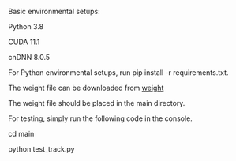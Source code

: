Basic environmental setups:

Python 3.8

CUDA 11.1

cnDNN 8.0.5

For Python environmental setups, run pip install -r requirements.txt.

The weight file can be downloaded from [weight](https://drive.google.com/file/d/18Gt4p8Dmc8Kcw1mtF3EDpuusHHp14bFz/view?usp=share_link)

The weight file should be placed in the main directory.

For testing, simply run the following code in the console.

cd main

python test_track.py
